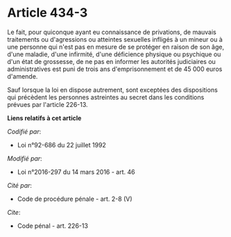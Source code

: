 # Article 434-3

Le fait, pour quiconque ayant eu connaissance de privations, de mauvais traitements ou d'agressions ou atteintes sexuelles
infligés à un mineur ou à une personne qui n'est pas en mesure de se protéger en raison de son âge, d'une maladie, d'une
infirmité, d'une déficience physique ou psychique ou d'un état de grossesse, de ne pas en informer les autorités judiciaires
ou administratives est puni de trois ans d'emprisonnement et de 45 000 euros d'amende. 

Sauf lorsque la loi en dispose autrement, sont exceptées des dispositions qui précèdent les personnes astreintes au secret
dans les conditions prévues par l'article 226-13.

**Liens relatifs à cet article**

_Codifié par_:

  - Loi n°92-686 du 22 juillet 1992

_Modifié par_:

  - Loi n°2016-297 du 14 mars 2016 - art. 46

_Cité par_:

  - Code de procédure pénale - art. 2-8 (V)

_Cite_:

  - Code pénal - art. 226-13
